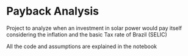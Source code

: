 # Payback Analysis

Project to analyze when an investment in solar power would pay itself considering the inflation and the basic Tax rate of Brazil (SELIC)

All the code and assumptions are explained in the notebook